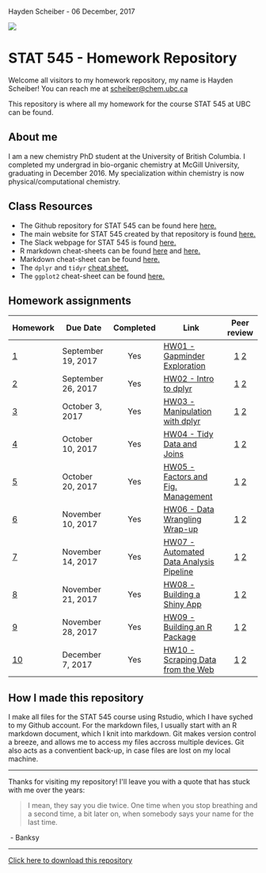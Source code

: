 Hayden Scheiber -
06 December, 2017

![](20160729_133912.jpg)

STAT 545 - Homework Repository
==============================

Welcome all visitors to my homework repository, my name is Hayden Scheiber! You can reach me at <scheiber@chem.ubc.ca>

This repository is where all my homework for the course STAT 545 at UBC can be found.

About me
--------

I am a new chemistry PhD student at the University of British Columbia. I completed my undergrad in bio-organic chemistry at McGill University, graduating in December 2016. My specialization within chemistry is now physical/computational chemistry.

Class Resources
---------------

-   The Github repository for STAT 545 can be found here [here.](https://github.com/STAT545-UBC/STAT545-UBC.github.io.git "STAT 545 Respoitory")
-   The main website for STAT 545 created by that repository is found [here.](http://stat545.com/ "STAT 545 Main Webpage")
-   The Slack webpage for STAT 545 is found [here.](https://stat545-2017.slack.com "STAT 545 Slack Webpage")
-   R markdown cheat-sheets can be found [here](https://www.rstudio.com/wp-content/uploads/2015/02/rmarkdown-cheatsheet.pdf "Cheat-sheet 1") and [here.](https://www.rstudio.com/wp-content/uploads/2016/03/rmarkdown-cheatsheet-2.0.pdf "Cheat sheet 2")
-   Markdown cheat-sheet can be found [here.](https://github.com/adam-p/markdown-here/wiki/Markdown-Cheatsheet "Markdown Cheat-sheet")
-   The `dplyr` and `tidyr` [cheat sheet.](https://www.rstudio.com/wp-content/uploads/2015/02/data-wrangling-cheatsheet.pdf "dylyr & tidyr Cheat-sheet")
-   The `ggplot2` cheat-sheet can be found [here.](https://www.rstudio.com/wp-content/uploads/2015/03/ggplot2-cheatsheet.pdf "ggplot2 Cheat-sheet")

Homework assignments
--------------------

| Homework                                                          | Due Date           | Completed | Link                                 |                                                                     Peer review                                                                    |
|-------------------------------------------------------------------|--------------------|:---------:|--------------------------------------|:--------------------------------------------------------------------------------------------------------------------------------------------------:|
| [1](http://stat545.com/hw01_edit-README.html)                     | September 19, 2017 |    Yes    | [HW01 - Gapminder Exploration](/hw01_Gapminder_Exploration/README.md "Homework 1") |                 [1](https://github.com/Maria815/STAT545-hw01-guo-maria) [2](https://github.com/sepkamal/STAT545-hw01-kamal-sepehr)                 |
| [2](http://stat545.com/hw02_explore-gapminder-dplyr.html)         | September 26, 2017 |    Yes    | [HW02 - Intro to dplyr](/hw02_Intro_to_dylyr/README.md "Homework 2") | [1](https://github.com/auduman/stat545-hw-uduman-aisha/tree/master/hw02) [2](https://github.com/qiaoyuet/STAT545-hw-Tang-Qiaoyue/tree/master/hw02) |
| [3](http://stat545.com/hw03_dplyr-and-more-ggplot2.html)          | October 3, 2017    |    Yes    | [HW03 - Manipulation with dplyr](/hw03_Manipulation_with_dplyr/README.md "Homework 3") |             [1](https://github.com/navysealtf9k/STAT545-hw-Farouk-Abdullah) [2](https://github.com/SonjaS1/STAT545-hw-surjanovic-sonja)            |
| [4](http://stat545.com/hw04_tidy-data-joins.html)                 | October 10, 2017   |    Yes    | [HW04 - Tidy Data and Joins](/hw04_Tidyr_and_Joins/README.md "Homework 4") |              [1](https://github.com/mlawre01/STAT545-hw-lawrence-mackenzie) [2](https://github.com/burkeprw/STAT545-hw-burke-patrick)              |
| [5](http://stat545.com/hw05_factor-figure-boss-repo-hygiene.html) | October 20, 2017   |    Yes    | [HW05 - Factors and Fig. Management](/hw05_Factor_Figure_Management/README.md "Homework 5") | [1](https://github.com/mlawre01/STAT545-hw-lawrence-mackenzie) [2](https://github.com/heathersummers/STAT545-hw-Summers-Heather)                                
| [6](http://stat545.com/hw06_data-wrangling-conclusion.html)       | November 10, 2017   |   Yes     | [HW06 - Data Wrangling Wrap-up](/hw06_Data_Wrangling_Wrapup/README.md "Homework 6") | [1](https://github.com/jmurthy12/STAT545-hw-murthy-janani) [2](https://github.com/vmichalowski/STAT545-hw-Michalowski-Victoria)                                          |
| [7](http://stat545.com/hw07_automation.html)       | November 14, 2017   |   Yes     | [HW07 - Automated Data Analysis Pipeline](/hw07_Data_Analysis_Pipeline/README.md "Homework 7") | [1](https://github.com/santiagodr/STAT545_hw_David_Santiago)  [2](https://github.com/mattsada/STAT547-hw-mattsson-adam) |
| [8](http://stat545.com/hw08_shiny.html)       | November 21, 2017   |   Yes     | [HW08 - Building a Shiny App](/hw08_Shiny_App/README.md "Homework 8") | [1](https://github.com/juansbr7/STAT547Bonilla_Juan)  [2](https://github.com/swynes/STAT545-hw-wynes-chris/)  |
| [9](http://stat545.com/hw09_package.html)       | November 28, 2017   |   Yes     | [HW09 - Building an R Package](/hw09_R_Package/README.md "Homework 9") | [1](https://github.com/gbraich/STAT547-hw-Braich-Gurneet)  [2](https://github.com/rainerlempert/Lempert_Rainer_hw09) |
| [10](http://stat545.com/hw10_data-from-web.html)       | December 7, 2017   |   Yes    | [HW10 - Scraping Data from the Web](/hw10_Web_Data_Scraping/README.md "Homework 10") | [1](https://github.com/arthursunbao/STAT545-Homework)  [2](https://github.com/arsbar24/STAT545-hw-barton-alistair) |

How I made this repository
--------------------------

I make all files for the STAT 545 course using Rstudio, which I have syched to my Github account. For the markdown files, I usually start with an R markdown document, which I knit into markdown. Git makes version control a breeze, and allows me to access my files accross multiple devices. Git also acts as a conventient back-up, in case files are lost on my local machine.

------------------------------------------------------------------------

Thanks for visiting my repository! I'll leave you with a quote that has stuck with me over the years:

> I mean, they say you die twice. One time when you stop breathing and a second time, a bit later on, when somebody says your name for the last time.

 - Banksy

------------------------------------------------------------------------

[Click here to download this repository](https://github.com/HScheiber/STAT545-hw-Scheiber-Hayden/archive/master.zip "Download")
